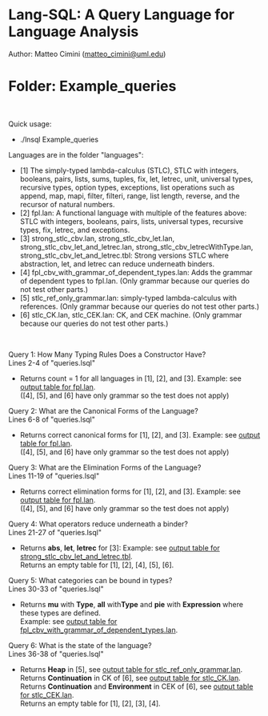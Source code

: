 # Lang-SQL: A Query Language for Language Analysis 

Author: Matteo Cimini (matteo_cimini@uml.edu)
	<br />
# <a name="instructions"></a>Folder: Example_queries
<br />

Quick usage: 
<br />
<ul>
<li> ./lnsql Example_queries <br />
</ul>

Languages are in the folder "languages": <br />
<ul>
<li> [1] The simply-typed lambda-calculus (STLC), STLC with integers, booleans, pairs, lists,
sums, tuples, fix, let, letrec, unit, universal types, recursive
types, option types, exceptions, list operations such
as append, map, mapi, filter, filteri,
range, list length, reverse, and the recursor of natural numbers. 
<li> [2] fpl.lan: A functional language with multiple of the features above: STLC with integers, booleans, pairs, lists, universal types, recursive types, fix, letrec, and exceptions. 
<li> [3] strong_stlc_cbv.lan, strong_stlc_cbv_let.lan, strong_stlc_cbv_let_and_letrec.lan, strong_stlc_cbv_letrecWithType.lan, strong_stlc_cbv_let_and_letrec.tbl: Strong versions STLC where abstraction, let, and letrec can reduce underneath binders. 
<li> [4] fpl_cbv_with_grammar_of_dependent_types.lan: Adds the grammar of dependent types to fpl.lan. (Only grammar because our queries do not test other parts.) 
<li> [5] stlc_ref_only_grammar.lan: simply-typed lambda-calculus with references. (Only grammar because our queries do not test other parts.) 
<li> [6] stlc_CK.lan, stlc_CEK.lan: CK, and CEK machine. (Only grammar because our queries do not test other parts.) 
</ul>
<br />


Query 1: How Many Typing Rules Does a Constructor Have? <br />
Lines 2-4 of "queries.lsql"
<ul>
<li> Returns count = 1 for all languages in [1], [2], and [3]. Example: see <a href = "tests_aux/number_typing_rules_fpl.txt"> output table for fpl.lan</a>.  
<br />([4], [5], and [6] have only grammar so the test does not apply) 
</ul>

Query 2: What are the Canonical Forms of the Language? <br />
Lines 6-8 of "queries.lsql"
<ul>
<li> Returns correct canonical forms for [1], [2], and [3]. Example: see <a href = "tests_aux/canonical_fpl.txt"> output table for fpl.lan</a>.
<br />([4], [5], and [6] have only grammar so the test does not apply) 
</ul>

Query 3: What are the Elimination Forms of the Language? <br />
Lines 11-19 of "queries.lsql"
<ul>
<li> Returns correct elimination forms for [1], [2], and [3]. Example: see <a href = "tests_aux/elimination_forms_fpl.txt"> output table for fpl.lan</a>.  
<br />([4], [5], and [6] have only grammar so the test does not apply) 
</ul>

Query 4: What operators reduce underneath a binder? <br />
Lines 21-27 of "queries.lsql"
<ul>
<li> Returns <b>abs</b>, <b>let</b>, <b>letrec</b> for [3]: Example: see <a href = "tests_aux/strong_let_letrec.txt"> output table for strong_stlc_cbv_let_and_letrec.tbl</a>.
<br />Returns an empty table for [1], [2], [4], [5], [6]. 
</ul>

Query 5: What categories can be bound in types? <br />
Lines 30-33 of "queries.lsql"
<ul>
<li> Returns <b>mu</b> with <b>Type</b>, <b>all</b> with<b>Type</b> and <b>pie</b> with <b>Expression</b> where these types are defined. 
	<br /> Example: see <a href = "tests_aux/bound_in_types_pie.txt"> output table for fpl_cbv_with_grammar_of_dependent_types.lan</a>.
</ul>

Query 6: What is the state of the language? <br />
Lines 36-38 of "queries.lsql"
<ul>
<li> Returns <b>Heap</b> in [5], see <a href = "tests_aux/state_references.txt"> output table for stlc_ref_only_grammar.lan</a>.
	<br />Returns <b>Continuation</b> in CK of [6], see <a href = "tests_aux/state_CK.txt"> output table for stlc_CK.lan</a>.
	<br />Returns <b>Continuation</b> and <b>Environment</b> in CEK of [6], see <a href = "tests_aux/state_CEK.txt"> output table for stlc_CEK.lan</a>.
<br />Returns an empty table for [1], [2], [3], [4].
</ul>








